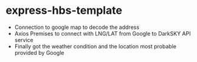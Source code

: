 # express-hbs-template

+ Connection to google map to decode the address
+ Axios Premises to connect with LNG/LAT from Google to DarkSKY API service
+ Finally got the weather condition and the location most probable provided by Google